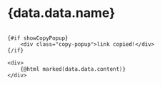 <script>
    import { marked } from 'marked';
    export let data;
    import { onMount } from 'svelte';
    
    let showCopyPopup = false;
    
    async function copyPageLink() {
        const url = window.location.href;
        try {
            await navigator.clipboard.writeText(url);
            showCopyPopup = true;
            setTimeout(() => {
                showCopyPopup = false;
            }, 2000);
        } catch (err) {
            console.error("Failed to copy: ", err);
        }
    }
    
    onMount(() => {
        // Open external links in a new tab if they don't include /blog
        const links = document.querySelectorAll('a');
        links.forEach(link => {
            if (!link.href.includes('/blog')) {
                link.setAttribute('target', '_blank');
            }
        });
    
        // Process headers h2 to h6: add clickable anchors with a copy icon
        const headerTags = Array.from(document.getElementById('maindiv').querySelectorAll('h2, h3, h4, h5, h6'));
        headerTags.forEach(header => {
            // Create an id from header text if it doesn't already exist
            if (!header.id) {
                header.id = header.textContent.trim().toLowerCase().replace(/\s+/g, '-');
            }
    
            // Create SVG icon
            const svg = document.createElementNS("http://www.w3.org/2000/svg", "svg");
            svg.setAttribute("xmlns", "http://www.w3.org/2000/svg");
            svg.setAttribute("width", "14");
            svg.setAttribute("height", "14");
            svg.setAttribute("viewBox", "0 0 24 24");
            svg.setAttribute("fill", "none");
            svg.setAttribute("stroke", "currentColor");
            svg.setAttribute("stroke-width", "2");
            svg.setAttribute("stroke-linecap", "round");
            svg.setAttribute("stroke-linejoin", "round");
            svg.setAttribute("class", "link-icon");
    
            const path1 = document.createElementNS("http://www.w3.org/2000/svg", "path");
            path1.setAttribute("d", "M10 13a5 5 0 0 0 7.54.54l3-3a5 5 0 0 0-7.07-7.07l-1.72 1.71");
            svg.appendChild(path1);
            const path2 = document.createElementNS("http://www.w3.org/2000/svg", "path");
            path2.setAttribute("d", "M14 11a5 5 0 0 0-7.54-.54l-3 3a5 5 0 0 0 7.07 7.07l1.71-1.71");
            svg.appendChild(path2);
    
            // Initially hide the svg icon
            svg.style.display = "none";
            svg.style.marginLeft = "0.5rem";
            svg.style.cursor = "pointer";
    
            // Copy header link when svg is clicked
            svg.addEventListener('click', (e) => {
                e.stopPropagation();
                e.preventDefault();
                const headerLink = window.location.href.split('#')[0] + '#' + header.id;
                navigator.clipboard.writeText(headerLink)
                    .then(() => {
                        showCopyPopup = true;
                        setTimeout(() => {
                            showCopyPopup = false;
                        }, 2000);
                    })
                    .catch(err => console.error("Failed to copy header link: ", err));
            });
    
            // Show the svg icon on header hover
            header.addEventListener("mouseenter", () => {
                svg.style.display = "inline-block";
            });
            header.addEventListener("mouseleave", () => {
                svg.style.display = "none";
            });
    
            // Make the header clickable: update the URL hash and scroll smoothly to it without reloading the page
            header.style.cursor = "pointer";
            header.addEventListener("click", () => {
                history.pushState(null, null, '#' + header.id);
                header.scrollIntoView({ behavior: 'smooth' });
            });
    
            // Append the svg icon to the header
            header.appendChild(svg);
        });
    });
</script>

<div id="maindiv">
    <h1 class="titlePopup" on:click={copyPageLink}>
        {data.data.name}
        <svg xmlns="http://www.w3.org/2000/svg" width="14" height="14" viewBox="0 0 24 24" fill="none" stroke="currentColor" stroke-width="2" stroke-linecap="round" stroke-linejoin="round" class="lucide lucide-link">
            <path d="M10 13a5 5 0 0 0 7.54.54l3-3a5 5 0 0 0-7.07-7.07l-1.72 1.71"></path>
            <path d="M14 11a5 5 0 0 0-7.54-.54l-3 3a5 5 0 0 0 7.07 7.07l1.71-1.71"></path>
        </svg>
    </h1>

    {#if showCopyPopup}
        <div class="copy-popup">link copied!</div>
    {/if}

    <div>
        {@html marked(data.data.content)}
    </div>
</div>

<style>
    #maindiv {
        position: relative;
    }

    .titlePopup {
        display: inline-flex;
        align-items: center;
        cursor: pointer;
        gap: 0.5rem;

    }

    .titlePopup svg {
        margin-left: auto;
        display: none;

    }

    .titlePopup:hover svg {
        display: block;
    }

    .copy-popup {
        position: fixed;
        top: 0.5rem;
        right: 0.5rem;
        background-color: var(--primary-color, #0078D4);
        color: #fff;
        padding: 0.25rem 0.5rem;
        border-radius: 4px;
        font-size: 0.875rem;
        white-space: nowrap;
    }
</style>
